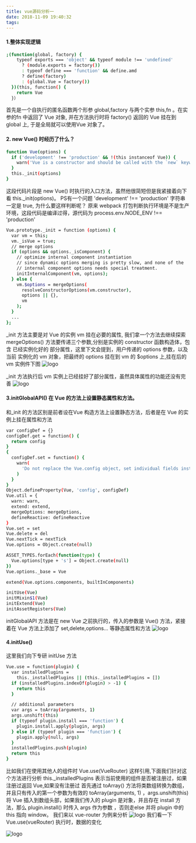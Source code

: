 ```yaml
---
title: vue源码分析一
date: 2018-11-09 19:40:32
tags:
---
```

#### 1.整体实现逻辑
```bash
;(function(global, factory) {
    typeof exports === 'object' && typeof module !== 'undefined'
      ? (module.exports = factory())
      : typeof define === 'function' && define.amd
      ? define(factory)
      : (global.Vue = factory())
  })(this, function() {
    return Vue
  }）
```
首先是一个自执行的匿名函数两个形参 global,factory 与两个实参 this,fn 。在实参的fn 中返回了 Vue 对象, 并在方法执行时将 factory() 返回的 Vue 挂在到 global 上, 于是全局就可以使用Vue 对象了。
#### 2. new Vue() 时经历了什么？
```bash
function Vue(options) {
  if ('development' !== 'production' && !(this instanceof Vue)) {
    warn('Vue is a constructor and should be called with the `new` keyword')
  }
  this._init(options)
}
```
这段代码片段是 new Vue() 时执行的入口方法，虽然他很简短但是我紧接着向下看 this._init(options)。
PS有一个问题 'development' !== 'production' 字符串一定是 true, 为什么要这样判断呢？
原来 webpack 打包判断执行环境是不是生产环境，这段代码是编译过得，源代码为  process.env.NODE_ENV !== 'production'
```bash
Vue.prototype._init = function (options) {
  var vm = this;
  vm._isVue = true;
  // merge options
  if (options && options._isComponent) {
    // optimize internal component instantiation
    // since dynamic options merging is pretty slow, and none of the
    // internal component options needs special treatment.
    initInternalComponent(vm, options);
  } else {
    vm.$options = mergeOptions(
      resolveConstructorOptions(vm.constructor),
      options || {},
      vm
    );
  }
  ...
};
```
_init 方法主要是对 Vue 的实例 vm 挂在必要的属性, 我们拿一个方法去继续探索 mergeOptions() 方法要传递三个参数,分别是实例的 constructor 函数构造体，包含 已经实例化好的 部分属性，这里下文会提到，用户传递的 options 参数，以及当前 实例化的 vm 对象，把最终的 options 挂在到 vm 的 $options 上,挂在后的vm 实例件下图
![logo](/images/vue源码-1.png)

_init 方法执行后 vm 实例上已经挂好了部分属性，虽然具体属性的功能还没有完善
![logo](/images/vue源码-2.png)
#### 3.initGlobalAPI() 在 Vue 的方法上设置静态属性和方法。
和_init 的方法区别是前者设在Vue 构造方法上设置静态方法，后者是在 Vue 的实例上挂在属性和方法
```bash
var configDef = {}
configDef.get = function() {
  return config
}
{
  configDef.set = function() {
    warn(
      'Do not replace the Vue.config object, set individual fields instead.'
    )
  }
}
Object.defineProperty(Vue, 'config', configDef)
Vue.util = {
  warn: warn,
  extend: extend,
  mergeOptions: mergeOptions,
  defineReactive: defineReactive
}
Vue.set = set
Vue.delete = del
Vue.nextTick = nextTick
Vue.options = Object.create(null)

ASSET_TYPES.forEach(function(type) {
  Vue.options[type + 's'] = Object.create(null)
})
Vue.options._base = Vue

extend(Vue.options.components, builtInComponents)

initUse(Vue)
initMixin$1(Vue)
initExtend(Vue)
initAssetRegisters(Vue)
```
initGlobalAPI 方法是在 new Vue 之前执行的，传入的参数是 Vue() 方法，紧接着在 Vue 方法上添加了 set,delete,options... 等静态属性和方法 
![logo](/images/vue源码-3.png)
#### 4.initUse()
这里我们向下专研 initUse 方法
```bash
Vue.use = function(plugin) {
  var installedPlugins =
    this._installedPlugins || (this._installedPlugins = [])
  if (installedPlugins.indexOf(plugin) > -1) {
    return this
  }

  // additional parameters
  var args = toArray(arguments, 1)
  args.unshift(this)
  if (typeof plugin.install === 'function') {
    plugin.install.apply(plugin, args)
  } else if (typeof plugin === 'function') {
    plugin.apply(null, args)
  }
  installedPlugins.push(plugin)
  return this
}
```
比如我们在使用其他人的组件时 Vue.use(VueRouter) 这样引用,下面我们针对这个方法进行分析 this._installedPlugins 表示当前使用的组件是否被注册过，如果注册过返回 Vue,如果没有注册过
首先通过 toArray() 方法将类数组转换为数组，并且只有传入的第一个参数为有效的 toArray(arguments, 1) ，args.unshift(this) 将 Vue 插入到数组头部，如果我们传入的 plugin 是对象，并且存在 install 方法，那么 plugin.install() 时传入 args 作为参数 ，否则走else 并将 plugin 中的this 指向 window。 我们来以 vue-router 为例来分析
![logo](/images/vue源码-4.png)
我们看一下 Vue.use(vueRouter) 执行时，数据的变化

![logo](/images/vue源码-5.png)
